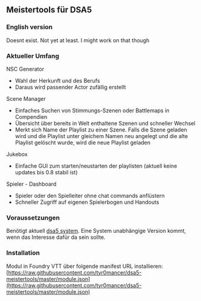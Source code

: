 ##  Meistertools für DSA5

### English version

Doesnt exist. Not yet at least. I might work on that though

### Aktueller Umfang

NSC Generator
- Wahl der Herkunft und des Berufs
- Daraus wird passender Actor zufällig erstellt

Scene Manager
- Einfaches Suchen von Stimmungs-Szenen oder Battlemaps in Compendien
- Übersicht über bereits in Welt enthaltene Szenen und schneller Wechsel
- Merkt sich Name der Playlist zu einer Szene. Falls die Szene geladen wird und die Playlist unter gleichem Namen neu angelegt und die alte Playlist gelöscht wurde, wird die neue Playlist geladen

Jukebox
- Einfache GUI zum starten/neustarten der playlisten (aktuell keine updates bis 0.8 stabil ist)

Spieler - Dashboard
- Spieler oder den Spielleiter ohne chat commands anflüstern
- Schneller Zugriff auf eigenen Spielerbogen und Handouts


### Voraussetzungen

Benötigt aktuell  [dsa5 system](https://foundryvtt.com/packages/dsa5/). Eine System unabhängige Version kommt, wenn das Interesse dafür da sein sollte.


### Installation 

Modul in Foundry VTT über folgende manifest URL installieren: [https://raw.githubusercontent.com/tyr0mancer/dsa5-meistertools/master/module.json](https://raw.githubusercontent.com/tyr0mancer/dsa5-meistertools/master/module.json)
